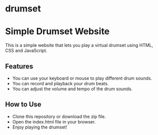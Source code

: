 # drumset
# Simple Drumset Website

This is a simple website that lets you play a virtual drumset using HTML, CSS and JavaScript.

## Features

- You can use your keyboard or mouse to play different drum sounds.
- You can record and playback your drum beats.
- You can adjust the volume and tempo of the drum sounds.

## How to Use

- Clone this repository or download the zip file.
- Open the index.html file in your browser.
- Enjoy playing the drumset!
